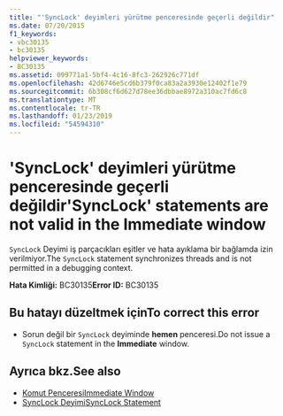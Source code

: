 ```yaml
---
title: "'SyncLock' deyimleri yürütme penceresinde geçerli değildir"
ms.date: 07/20/2015
f1_keywords:
- vbc30135
- bc30135
helpviewer_keywords:
- BC30135
ms.assetid: 099771a1-5bf4-4c16-8fc3-262926c771df
ms.openlocfilehash: 42d6746e5cd6b379f0ca83a2a3930e12402f1e79
ms.sourcegitcommit: 6b308cf6d627d78ee36dbbae8972a310ac7fd6c8
ms.translationtype: MT
ms.contentlocale: tr-TR
ms.lasthandoff: 01/23/2019
ms.locfileid: "54594310"
---
```

# <a name="synclock-statements-are-not-valid-in-the-immediate-window"></a><span data-ttu-id="110ff-102">'SyncLock' deyimleri yürütme penceresinde geçerli değildir</span><span class="sxs-lookup"><span data-stu-id="110ff-102">'SyncLock' statements are not valid in the Immediate window</span></span>
<span data-ttu-id="110ff-103">`SyncLock` Deyimi iş parçacıkları eşitler ve hata ayıklama bir bağlamda izin verilmiyor.</span><span class="sxs-lookup"><span data-stu-id="110ff-103">The `SyncLock` statement synchronizes threads and is not permitted in a debugging context.</span></span>  
  
 <span data-ttu-id="110ff-104">**Hata Kimliği:** BC30135</span><span class="sxs-lookup"><span data-stu-id="110ff-104">**Error ID:** BC30135</span></span>  
  
## <a name="to-correct-this-error"></a><span data-ttu-id="110ff-105">Bu hatayı düzeltmek için</span><span class="sxs-lookup"><span data-stu-id="110ff-105">To correct this error</span></span>  
  
-   <span data-ttu-id="110ff-106">Sorun değil bir `SyncLock` deyiminde **hemen** penceresi.</span><span class="sxs-lookup"><span data-stu-id="110ff-106">Do not issue a `SyncLock` statement in the **Immediate** window.</span></span>  
  
## <a name="see-also"></a><span data-ttu-id="110ff-107">Ayrıca bkz.</span><span class="sxs-lookup"><span data-stu-id="110ff-107">See also</span></span>
- [<span data-ttu-id="110ff-108">Komut Penceresi</span><span class="sxs-lookup"><span data-stu-id="110ff-108">Immediate Window</span></span>](/visualstudio/ide/reference/immediate-window)
- [<span data-ttu-id="110ff-109">SyncLock Deyimi</span><span class="sxs-lookup"><span data-stu-id="110ff-109">SyncLock Statement</span></span>](../../visual-basic/language-reference/statements/synclock-statement.md)
